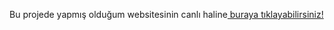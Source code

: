 Bu projede yapmış olduğum websitesinin canlı haline<a href="https://patika-dv-project-003.netlify.app" > buraya tıklayabilirsiniz!</a>
